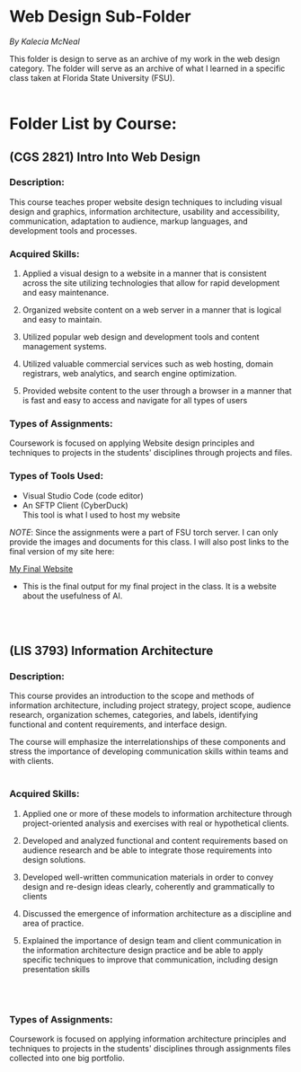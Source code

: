 # Web Design Sub-Folder
<em>By Kalecia McNeal</em>

This folder is design to serve as an archive of my work in the web design category. The folder will serve as an archive of what I learned in a specific class taken at Florida State University (FSU). <br> <br>

# Folder List by Course:


## (CGS 2821) Intro Into Web Design 

### Description: 
This course teaches proper website design techniques to including visual design and graphics, information architecture, usability and accessibility, communication, adaptation to audience, markup languages, and development tools and processes.

### Acquired Skills:
1. Applied a visual design to a website in a manner that is consistent across the site utilizing technologies that allow for rapid development and easy maintenance. 

2. Organized website content on a web server in a manner that is logical and easy to maintain.

3. Utilized popular web design and development tools and content management systems.

4. Utilized valuable commercial services such as web hosting, domain registrars, web analytics, and search engine optimization.

5. Provided website content to the user through a browser in a manner that is fast and easy to access and navigate for all types of users


### Types of Assignments: 
Coursework is focused on applying Website design principles and techniques to projects in the students' disciplines through projects and files.

### Types of Tools Used: 
- Visual Studio Code (code editor)
- An SFTP Client (CyberDuck) <br>
This tool is what I used to host my website <br>

*NOTE*: Since the assignments were a part of FSU torch server. I can only provide the images and documents for this class. I will also post links to the final version of my site here: 

[My Final Website](https://kaleciamcneal.wixsite.com/theusefulnessofai "My Final Website")
- This is the final output for my final project in the class. It is a website about the usefulness of AI. 


<br> <br>

## (LIS 3793) Information Architecture  

### Description: 
This course provides an introduction to the scope and methods of information architecture, including project strategy, project scope, audience research, organization schemes, categories, and labels, identifying functional and content requirements, and interface design. 

The course will emphasize the interrelationships of these components and stress the importance of developing communication skills within teams and with clients. <br> <br>

### Acquired Skills:
1. Applied one or more of these models to information architecture through project-oriented analysis and exercises with real or hypothetical clients. <br>

2. Developed and analyzed functional and content requirements based on audience research and be able to integrate those requirements into design solutions. <br>

3. Developed well-written communication materials in order to convey design and re-design ideas clearly, coherently and grammatically to clients

4. Discussed the emergence of information architecture as a discipline and area of practice.

5. Explained the importance of design team and client communication in the information architecture design practice and be able to apply specific techniques to improve that communication, including design presentation skills

<br> <br>

### Types of Assignments: 
Coursework is focused on applying information architecture principles and techniques to projects in the students' disciplines through assignments files collected into one big portfolio. 
